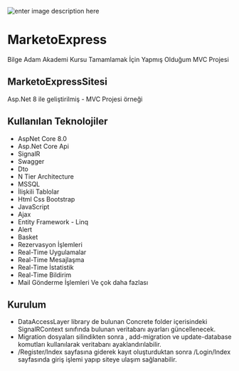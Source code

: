 ![enter image description here](https://miro.medium.com/max/750/1*zc1BKfAHkpvrZlHPbUvuYA.png)

# MarketoExpress
Bilge Adam Akademi Kursu Tamamlamak İçin Yapmış Olduğum MVC Projesi


## MarketoExpressSitesi

Asp.Net 8 ile geliştirilmiş - MVC Projesi örneği


## Kullanılan Teknolojiler
- AspNet Core 8.0
- Asp.Net Core Api
- SignalR
- Swagger
- Dto
- N Tier Architecture
- MSSQL
- İlişkili Tablolar
- Html Css Bootstrap
- JavaScript
- Ajax
- Entity Framework - Linq
- Alert
- Basket
- Rezervasyon İşlemleri
- Real-Time Uygulamalar
- Real-Time Mesajlaşma
- Real-Time İstatistik
- Real-Time Bildirim
- Mail Gönderme İşlemleri
Ve çok daha fazlası


## Kurulum
- DataAccessLayer library de bulunan Concrete folder içerisindeki SignalRContext sınıfında bulunan veritabanı ayarları güncellenecek.
- Migration dosyaları silindikten sonra , add-migration ve update-database komutları kullanılarak veritabanı ayaklandırılabilir.
- /Register/Index sayfasına giderek kayıt oluşturduktan sonra /Login/Index sayfasında giriş işlemi yapıp siteye ulaşım sağlanabilir. 



